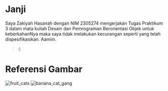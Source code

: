 # Janji
Saya Zakiyah Hasanah dengan NIM 2305274 mengerjakan Tugas Praktikum 3 dalam mata kuliah Desain dan Pemrograman Berorientasi Objek untuk keberkahanNya maka saya tidak melakukan kecurangan seperti yang telah dispesifikasikan. Aamiin.

> :)

# Referensi Gambar
![fruit_cats](https://github.com/user-attachments/assets/3a91929b-0a32-4c70-876b-6331e8bbcbb8)
![banana_cat_gang](https://github.com/user-attachments/assets/57fc02a0-1c79-45de-8de6-cdc1416049a0)
